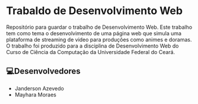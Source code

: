 # Trabaldo de Desenvolvimento Web

Repositório para guardar o trabalho de Desenvolvimento Web. Este trabalho tem como tema o desenvolvimento de uma página web que simula uma plataforma de streaming de video para produções como animes e doramas. O trabalho foi produzido para a disciplina de Desenvolvimento Web do Curso de Ciência da Computação da Universidade Federal do Ceará.


## 💻Desenvolvedores
- Janderson Azevedo
- Mayhara Moraes